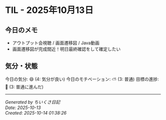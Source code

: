 # TIL - 2025年10月13日

## 今日のメモ
- アウトプット会視聴 / 画面遷移図 / Java動画
- 画面遷移図が完成間近！明日最終確認をして確定したい

## 気分・状態
今日の気分: 😄 (4: 気分が良い)
今日のモチベーション: ⛅ (3: 普通)
目標の進捗: 🌱 (3: 普通に進んだ)

---
*Generated by ちいくさ日記*  
*Date: 2025-10-13*  
*Created: 2025-10-14 01:38:26*
